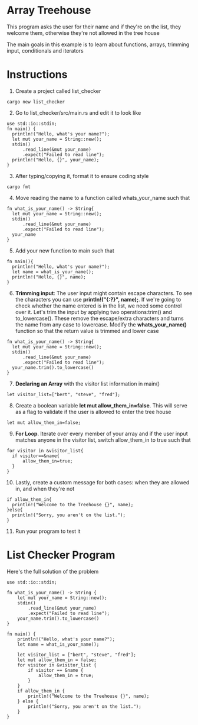 # Array Treehouse

This program asks the user for their name and if they're on the list, they welcome them, otherwise they're not allowed in the tree house

The main goals in this example is to learn about functions, arrays, trimming input, conditionals and iterators

# Instructions

1. Create a project called list_checker
  ```
  cargo new list_checker
  ```

2. Go to list_checker/src/main.rs and edit it to look like

  ```
  use std::io::stdin;
  fn main() {
    println!("Hello, what's your name?");
    let mut your_name = String::new();
    stdin()
        .read_line(&mut your_name)
        .expect("Failed to read line");
    println!("Hello, {}", your_name);
  }
  ```

3. After typing/copying it, format it to ensure coding style 

  ```
  cargo fmt
  ```

4. Move reading the name to a function called whats_your_name such that

  ```
  fn what_is_your_name() -> String{
	let mut your_name = String::new();
	stdin()
		.read_line(&mut your_name)
		.expect("Failed to read line");
	your_name
  }
  ```

5. Add your new function to main such that

  ```
  fn main(){
	println!("Hello, what's your name?");
	let name = what_is_your_name();
	println!("Hello, {}", name);
  }
  ```

6. __Trimming input__: The user input might contain escape characters. To see the characters you can use __println!("{:?}", name);__. If we're going to check whether the name entered is in the list, we need some control over it. Let's trim the input by applying two operations:trim() and to_lowercase(). These remove the escape/extra characters and turns the name from any case to lowercase. Modify the __whats_your_name()__ function so that the return value is trimmed and lower case

  ```
  fn what_is_your_name() -> String{
	let mut your_name = String::new();
	stdin()
		.read_line(&mut your_name)
		.expect("Failed to read line");
	your_name.trim().to_lowercase()
  }
  ```

7. __Declaring an Array__ with the visitor list information in main()

  ```
  let visitor_list=["bert", "steve", "fred"];
  ```

8. Create a boolean variable __let mut allow_them_in=false__. This will serve as a flag to validate if the user is allowed to enter the tree house

  ```
  let mut allow_them_in=false;
  ```

9. __For Loop__. Iterate over every member of your array and if the user input matches anyone in the visitor list, switch allow_them_in to true such that

  ```
  for visitor in &visitor_list{
	if visitor==&name{
		allow_them_in=true;
	}
  }
  ```

10. Lastly, create a custom message for both cases: when they are allowed in, and when they're not

  ```
  if allow_them_in{
	println!("Welcome to the Treehouse {}", name);
  }else{
	println!("Sorry, you aren't on the list.");
  }
  ```

11. Run your program to test it



# List Checker Program

Here's the full solution of the problem

```
use std::io::stdin;

fn what_is_your_name() -> String {
    let mut your_name = String::new();
    stdin()
        .read_line(&mut your_name)
        .expect("Failed to read line");
    your_name.trim().to_lowercase()
}

fn main() {
    println!("Hello, what's your name?");
    let name = what_is_your_name();

    let visitor_list = ["bert", "steve", "fred"];
    let mut allow_them_in = false;
    for visitor in &visitor_list {
        if visitor == &name {
            allow_them_in = true;
        }
    }
    if allow_them_in {
        println!("Welcome to the Treehouse {}", name);
    } else {
        println!("Sorry, you aren't on the list.");
    }
}
```


